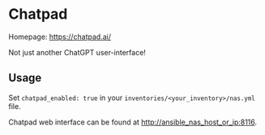 # Chatpad

Homepage: <https://chatpad.ai/>

Not just another ChatGPT user-interface!

## Usage

Set `chatpad_enabled: true` in your `inventories/<your_inventory>/nas.yml` file.

Chatpad web interface can be found at <http://ansible_nas_host_or_ip:8116>.
